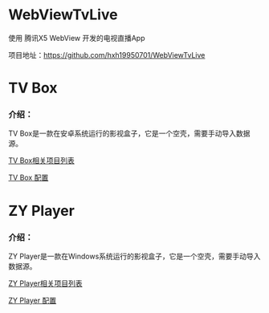 # WebViewTvLive

使用 腾讯X5 WebView 开发的电视直播App

项目地址：https://github.com/hxh19950701/WebViewTvLive

# TV Box

### 介绍：

TV Box是一款在安卓系统运行的影视盒子，它是一个空壳，需要手动导入数据源。

[TV Box相关项目列表](https://github.com/stars/aa1555/lists/tvbox-%E5%90%AB%E6%95%B0%E6%8D%AE%E6%BA%90)

[TV Box 配置](https://github.com/aa1555/Repository/tree/main/Video%2F02.TV%20Box%20%E9%85%8D%E7%BD%AE)

# ZY Player

### 介绍：

ZY Player是一款在Windows系统运行的影视盒子，它是一个空壳，需要手动导入数据源。

[ZY Player相关项目列表](https://github.com/stars/aa1555/lists/zy-player-win%E7%89%88%E7%94%B5%E8%A7%86%E7%9B%92%E5%AD%90)

[ZY Player 配置](https://github.com/aa1555/Repository/tree/main/Video/03.ZY%20Player%20%E9%85%8D%E7%BD%AE)

